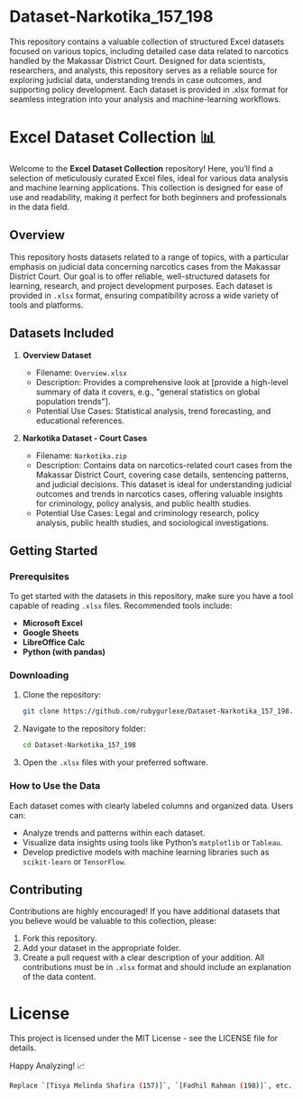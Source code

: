 # Dataset-Narkotika_157_198
This repository contains a valuable collection of structured Excel datasets focused on various topics, including detailed case data related to narcotics handled by the Makassar District Court. Designed for data scientists, researchers, and analysts, this repository serves as a reliable source for exploring judicial data, understanding trends in case outcomes, and supporting policy development. Each dataset is provided in .xlsx format for seamless integration into your analysis and machine-learning workflows.

# Excel Dataset Collection 📊

Welcome to the **Excel Dataset Collection** repository! Here, you’ll find a selection of meticulously curated Excel files, ideal for various data analysis and machine learning applications. This collection is designed for ease of use and readability, making it perfect for both beginners and professionals in the data field.

## Overview

This repository hosts datasets related to a range of topics, with a particular emphasis on judicial data concerning narcotics cases from the Makassar District Court. Our goal is to offer reliable, well-structured datasets for learning, research, and project development purposes. Each dataset is provided in `.xlsx` format, ensuring compatibility across a wide variety of tools and platforms.

## Datasets Included

1. **Overview Dataset**
   - Filename: `Overview.xlsx`
   - Description: Provides a comprehensive look at [provide a high-level summary of data it covers, e.g., "general statistics on global population trends"].
   - Potential Use Cases: Statistical analysis, trend forecasting, and educational references.

2. **Narkotika Dataset - Court Cases**
   - Filename: `Narkotika.zip`
   - Description: Contains data on narcotics-related court cases from the Makassar District Court, covering case details, sentencing patterns, and judicial decisions. This dataset is ideal for understanding judicial outcomes and trends in narcotics cases, offering valuable insights for criminology, policy analysis, and public health studies.
   - Potential Use Cases: Legal and criminology research, policy analysis, public health studies, and sociological investigations.

## Getting Started

### Prerequisites

To get started with the datasets in this repository, make sure you have a tool capable of reading `.xlsx` files. Recommended tools include:

- **Microsoft Excel**
- **Google Sheets**
- **LibreOffice Calc**
- **Python (with pandas)**

### Downloading

1. Clone the repository:
   ```bash
   git clone https://github.com/rubygurlexe/Dataset-Narkotika_157_198.git
   
2. Navigate to the repository folder:
   ```bash
   cd Dataset-Narkotika_157_198

3. Open the `.xlsx` files with your preferred software.

### How to Use the Data
Each dataset comes with clearly labeled columns and organized data. Users can:

- Analyze trends and patterns within each dataset.
- Visualize data insights using tools like Python’s `matplotlib` or `Tableau`.
- Develop predictive models with machine learning libraries such as `scikit-learn` or `TensorFlow`.

## Contributing
Contributions are highly encouraged! If you have additional datasets that you believe would be valuable to this collection, please:

1. Fork this repository.
2. Add your dataset in the appropriate folder.
3. Create a pull request with a clear description of your addition.
All contributions must be in `.xlsx` format and should include an explanation of the data content.

# License
This project is licensed under the MIT License - see the LICENSE file for details.

Happy Analyzing! 📈
```bash
Replace `[Tisya Melinda Shafira (157)]`, `[Fadhil Rahman (198)]`, etc., with the actual names and roles of your team members. Let me know if you'd like further edits!
